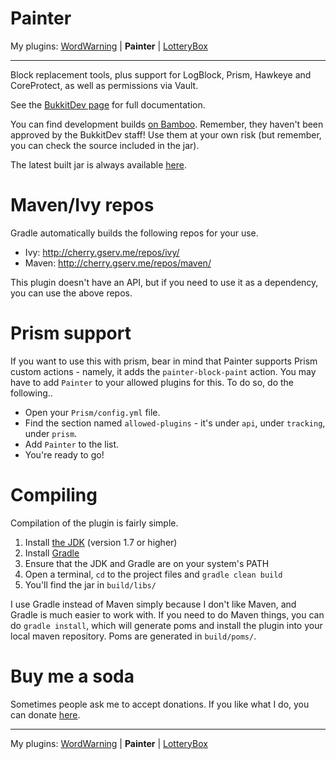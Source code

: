 Painter
=======

My plugins: [WordWarning](https://github.com/gdude2002/WordWarning) | **Painter** | [LotteryBox](https://github.com/gdude2002/LotteryBox)

---

Block replacement tools, plus support for LogBlock, Prism, Hawkeye and CoreProtect, as well as permissions via Vault.

See the [BukkitDev page](http://dev.bukkit.org/bukkit-plugins/painter/) for full documentation.

You can find development builds [on Bamboo](http://bamboo.gserv.me/browse/PLUG-PTR).
Remember, they haven't been approved by the BukkitDev staff! Use them at your own risk (but remember, you can check the
source included in the jar).

The latest built jar is always available
[here](http://bamboo.gserv.me/browse/PLUG-PTR/latest/artifact/JOB1/Version-agnostic-jar/Painter.jar).

Maven/Ivy repos
===============

Gradle automatically builds the following repos for your use.

* Ivy: http://cherry.gserv.me/repos/ivy/
* Maven: http://cherry.gserv.me/repos/maven/

This plugin doesn't have an API, but if you need to use it as a dependency, you can use the above repos.

Prism support
=============

If you want to use this with prism, bear in mind that Painter supports Prism custom actions - namely, it adds the `painter-block-paint` action.
You may have to add `Painter` to your allowed plugins for this. To do so, do the following..

* Open your `Prism/config.yml` file.
* Find the section named `allowed-plugins` - it's under `api`, under `tracking`, under `prism`.
* Add `Painter` to the list.
* You're ready to go!

Compiling
=========

Compilation of the plugin is fairly simple.

1. Install [the JDK](http://www.oracle.com/technetwork/java/javase/downloads/jdk7-downloads-1880260.html) (version 1.7 or higher)
2. Install [Gradle](http://www.gradle.org/)
3. Ensure that the JDK and Gradle are on your system's PATH
4. Open a terminal, `cd` to the project files and `gradle clean build`
5. You'll find the jar in `build/libs/`

I use Gradle instead of Maven simply because I don't like Maven, and Gradle is much easier to work with.
If you need to do Maven things, you can do `gradle install`, which will generate poms and install the plugin
into your local maven repository. Poms are generated in `build/poms/`.

Buy me a soda
=============

Sometimes people ask me to accept donations. If you like what I do, you can donate [here](https://www.paypal.com/cgi-bin/webscr?cmd=_s-xclick&hosted_button_id=85GN242EDQSCJ).

---

My plugins: [WordWarning](https://github.com/gdude2002/WordWarning) | **Painter** | [LotteryBox](https://github.com/gdude2002/LotteryBox)
